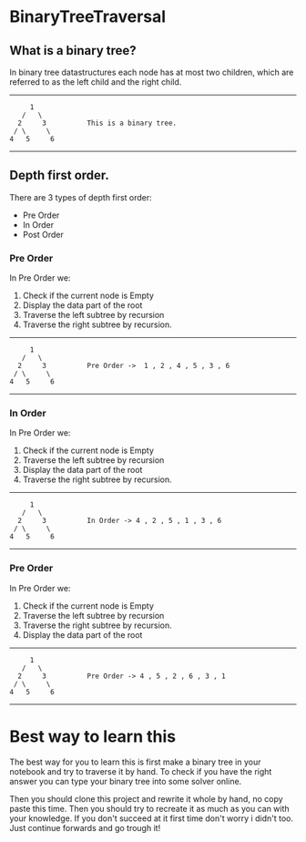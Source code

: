 # BinaryTreeTraversal

## What is a binary tree?

In binary tree datastructures each node has at most two children, which are referred to as the left child and the right child.

___

         1
       /   \
      2     3          This is a binary tree.
     / \     \
    4   5     6          


___

## Depth first order.

There are 3 types of depth first order:
- Pre Order
- In Order
- Post Order

### Pre Order

In Pre Order we:
1. Check if the current node is Empty
2. Display the data part of the root
3. Traverse the left subtree by recursion
4. Traverse the right subtree by recursion.

___

         1
       /   \
      2     3          Pre Order ->  1 , 2 , 4 , 5 , 3 , 6
     / \     \
    4   5     6          


___


### In Order

In Pre Order we:
1. Check if the current node is Empty
2. Traverse the left subtree by recursion
3. Display the data part of the root
4. Traverse the right subtree by recursion.

___

         1
       /   \
      2     3          In Order -> 4 , 2 , 5 , 1 , 3 , 6
     / \     \
    4   5     6          


___


### Pre Order

In Pre Order we:
1. Check if the current node is Empty
2. Traverse the left subtree by recursion
3. Traverse the right subtree by recursion.
4. Display the data part of the root


___

         1
       /   \
      2     3          Pre Order -> 4 , 5 , 2 , 6 , 3 , 1
     / \     \
    4   5     6          


___

# Best way to learn this

The best way for you to learn this is first make a binary tree in your notebook and try to traverse it by hand.
To check if you have the right answer you can type your binary tree into some solver online.

Then you should clone this project and rewrite it whole by hand, no copy paste this time.
Then you should try to recreate it as much as you can with your knowledge.
If you don't succeed at it first time don't worry i didn't too. Just continue forwards and go trough it!
